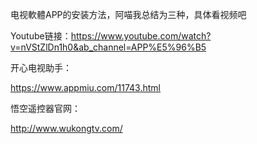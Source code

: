 电视軟體APP的安装方法，阿喵我总结为三种，具体看视频吧

  

Youtube链接：https://www.youtube.com/watch?v=nVStZlDn1h0&ab_channel=APP%E5%96%B5

开心电视助手：

https://www.appmiu.com/11743.html

悟空遥控器官网：

http://www.wukongtv.com/